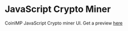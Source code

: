 # JavaScript Crypto Miner
CoinIMP JavaScript Crypto miner UI.
Get a preview <a href="https://noisyboy.cf/bags">here</a>
